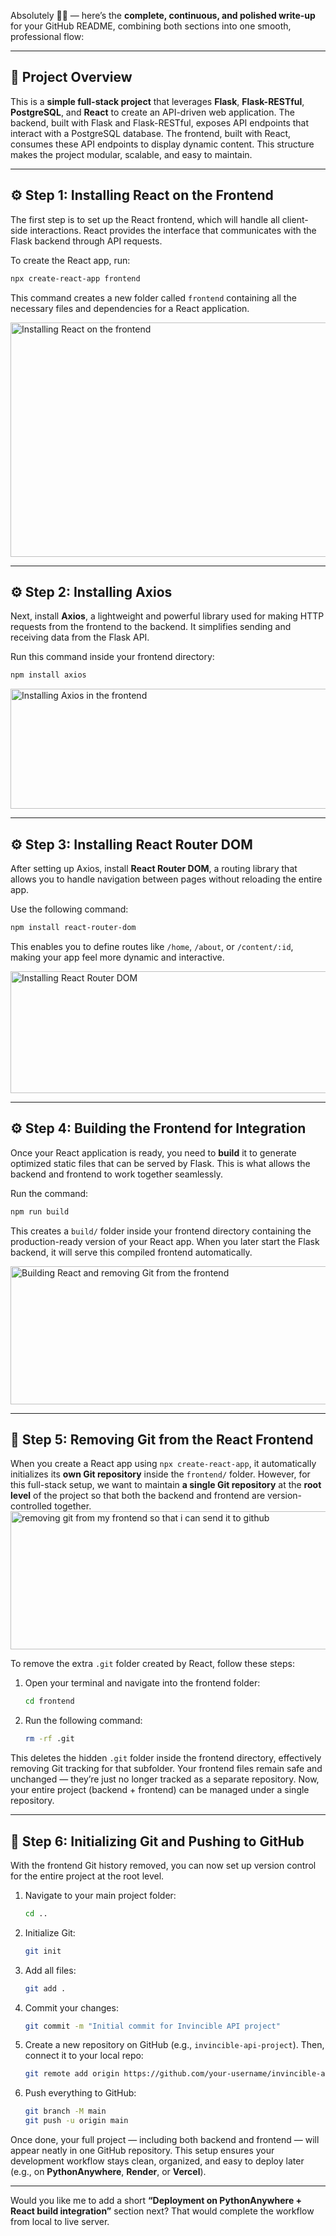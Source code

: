 Absolutely 👍🏽 — here’s the **complete, continuous, and polished write-up** for your GitHub README, combining both sections into one smooth, professional flow:

---

## 🧩 Project Overview

This is a **simple full-stack project** that leverages **Flask**, **Flask-RESTful**, **PostgreSQL**, and **React** to create an API-driven web application.
The backend, built with Flask and Flask-RESTful, exposes API endpoints that interact with a PostgreSQL database.
The frontend, built with React, consumes these API endpoints to display dynamic content.
This structure makes the project modular, scalable, and easy to maintain.

---

## ⚙️ Step 1: Installing React on the Frontend

The first step is to set up the React frontend, which will handle all client-side interactions.
React provides the interface that communicates with the Flask backend through API requests.

To create the React app, run:

```bash
npx create-react-app frontend
```

This command creates a new folder called `frontend` containing all the necessary files and dependencies for a React application.

<img width="776" height="375" alt="Installing React on the frontend" src="https://github.com/user-attachments/assets/43e47313-2c7b-4103-9f45-3becdbd9afb9" />

---

## ⚙️ Step 2: Installing Axios

Next, install **Axios**, a lightweight and powerful library used for making HTTP requests from the frontend to the backend.
It simplifies sending and receiving data from the Flask API.

Run this command inside your frontend directory:

```bash
npm install axios
```

<img width="508" height="192" alt="Installing Axios in the frontend" src="https://github.com/user-attachments/assets/0de44ed1-68ba-44bc-b8e8-11a2e7bbcd61" />

---

## ⚙️ Step 3: Installing React Router DOM

After setting up Axios, install **React Router DOM**, a routing library that allows you to handle navigation between pages without reloading the entire app.

Use the following command:

```bash
npm install react-router-dom
```

This enables you to define routes like `/home`, `/about`, or `/content/:id`, making your app feel more dynamic and interactive.

<img width="520" height="195" alt="Installing React Router DOM" src="https://github.com/user-attachments/assets/0f75a560-75bd-43a2-932e-6b74d0315b0a" />

---

## ⚙️ Step 4: Building the Frontend for Integration

Once your React application is ready, you need to **build** it to generate optimized static files that can be served by Flask.
This is what allows the backend and frontend to work together seamlessly.

Run the command:

```bash
npm run build
```

This creates a `build/` folder inside your frontend directory containing the production-ready version of your React app.
When you later start the Flask backend, it will serve this compiled frontend automatically.

<img width="512" height="221" alt="Building React and removing Git from the frontend" src="https://github.com/user-attachments/assets/4d35b35e-c387-4a56-9018-7c46be3cfa17" />

---

## 🧹 Step 5: Removing Git from the React Frontend

When you create a React app using `npx create-react-app`, it automatically initializes its **own Git repository** inside the `frontend/` folder.
However, for this full-stack setup, we want to maintain **a single Git repository** at the **root level** of the project so that both the backend and frontend are version-controlled together.
<img width="512" height="221" alt="removing git from my frontend so that i can send it to github" src="https://github.com/user-attachments/assets/bbcfc600-857f-4336-a9ab-babc538ca86a" />


To remove the extra `.git` folder created by React, follow these steps:

1. Open your terminal and navigate into the frontend folder:

   ```bash
   cd frontend
   ```
2. Run the following command:

   ```bash
   rm -rf .git
   ```

This deletes the hidden `.git` folder inside the frontend directory, effectively removing Git tracking for that subfolder.
Your frontend files remain safe and unchanged — they’re just no longer tracked as a separate repository.
Now, your entire project (backend + frontend) can be managed under a single repository.

---

## 🧭 Step 6: Initializing Git and Pushing to GitHub

With the frontend Git history removed, you can now set up version control for the entire project at the root level.

1. Navigate to your main project folder:

   ```bash
   cd ..
   ```
2. Initialize Git:

   ```bash
   git init
   ```
3. Add all files:

   ```bash
   git add .
   ```
4. Commit your changes:

   ```bash
   git commit -m "Initial commit for Invincible API project"
   ```
5. Create a new repository on GitHub (e.g., `invincible-api-project`).
   Then, connect it to your local repo:

   ```bash
   git remote add origin https://github.com/your-username/invincible-api-project.git
   ```
6. Push everything to GitHub:

   ```bash
   git branch -M main
   git push -u origin main
   ```

Once done, your full project — including both backend and frontend — will appear neatly in one GitHub repository.
This setup ensures your development workflow stays clean, organized, and easy to deploy later (e.g., on **PythonAnywhere**, **Render**, or **Vercel**).

---

Would you like me to add a short **“Deployment on PythonAnywhere + React build integration”** section next? That would complete the workflow from local to live server.
